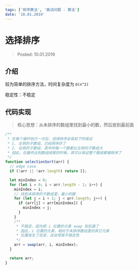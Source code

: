 ```yaml
---
tags: ['排序算法', '面试问题 - 算法']
date: '10.01.2019'
---
```


# 选择排序

> Posted: 10.01.2019

<Tag />

## 介绍

较为简单的排序方法，时间复杂度为 `O(n^2)`

稳定性：不稳定

## 代码实现

> 核心思想：从未排序的数组里找到最小的数，然后放到最前面

```javascript
/**
 * 在每个循环执行一次后，选择排序会有如下的保证
 * 1. 左侧的子数组，已经排序好了
 * 2. 右侧的子数组，其中的每一个数都比左侧的子数组大
 * 因此，在最终达到数组结尾的时候，其可以保证整个数组都被排序了
 */
function selectionSort(arr) {
  // edge case
  if (!arr || !arr.length) return [];

  let minIndex = 0;
  for (let i = 0; i < arr.length - 1; i++) {
    minIndex = i;
    // 找到未排序的子数组里，最小的数
    for (let j = i + 1; j < arr.length; j++) {
      if (arr[j] < arr[minIndex]) {
        minIndex = j;
      }
    }
    /**
     * 不稳定，因为把 i 位置的元素 swap 到后面了
     * 因此，i 位置的元素，相对于未排序数组里的其它元素
     * 位置发生了改变，这会导致不稳定性
     */
    arr = swap(arr, i, minIndex);
  }

  return arr;
}
```

<Disqus />